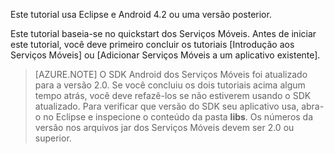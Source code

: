 ﻿Este tutorial usa Eclipse e Android 4.2 ou uma versão posterior. 

Este tutorial baseia-se no quickstart dos Serviços Móveis. Antes de iniciar este tutorial, você deve primeiro concluir os tutoriais [Introdução aos Serviços Móveis] ou [Adicionar Serviços Móveis a um aplicativo existente].

>[AZURE.NOTE] O SDK Android dos Serviços Móveis foi atualizado para a versão 2.0. Se você concluiu os dois tutoriais acima algum tempo atrás, você deve refazê-los se não estiverem usando o SDK atualizado. Para verificar que versão do SDK seu aplicativo usa, abra-o no Eclipse e inspecione o conteúdo da pasta **libs**. Os números da versão nos arquivos jar dos Serviços Móveis devem ser 2.0 ou superior.

<!--HONumber=42-->
